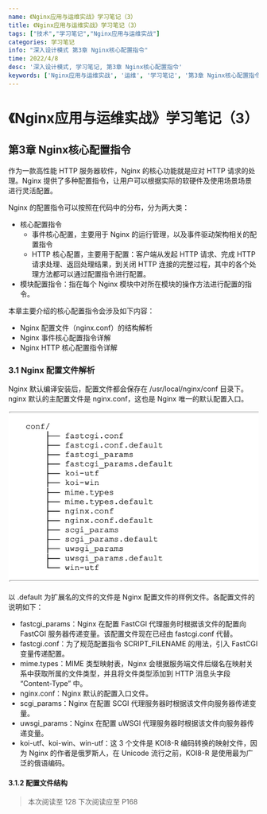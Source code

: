 ```yaml
---
name: 《Nginx应用与运维实战》学习笔记（3）
title: 《Nginx应用与运维实战》学习笔记（3）
tags: ["技术","学习笔记","Nginx应用与运维实战"]
categories: 学习笔记
info: "深入设计模式 第3章 Nginx核心配置指令"
time: 2022/4/8
desc: '深入设计模式, 学习笔记, 第3章 Nginx核心配置指令'
keywords: ['Nginx应用与运维实战', '运维', '学习笔记', '第3章 Nginx核心配置指令']
---
```


# 《Nginx应用与运维实战》学习笔记（3）

## 第3章 Nginx核心配置指令

作为一款高性能 HTTP 服务器软件，Nginx 的核心功能就是应对 HTTP 请求的处理。Nginx 提供了多种配置指令，让用户可以根据实际的软硬件及使用场景场景进行灵活配置。

Nginx 的配置指令可以按照在代码中的分布，分为两大类：

- 核心配置指令
  - 事件核心配置，主要用于 Nginx 的运行管理，以及事件驱动架构相关的配置指令
  - HTTP 核心配置，主要用于配置：客户端从发起 HTTP 请求、完成 HTTP 请求处理、返回处理结果，到关闭 HTTP 连接的完整过程，其中的各个处理方法都可以通过配置指令进行配置。
- 模块配置指令：指在每个 Nginx 模块中对所在模块的操作方法进行配置的指令。

本章主要介绍的核心配置指令会涉及如下内容：

- Nginx 配置文件（nginx.conf）的结构解析
- Nginx 事件核心配置指令详解
- Nginx HTTP 核心配置指令详解

### 3.1 Nginx 配置文件解析

Nginx 默认编译安装后，配置文件都会保存在 /usr/local/nginx/conf 目录下。nginx 默认的主配置文件是 nginx.conf，这也是 Nginx 唯一的默认配置入口。

![2-18.png](./images/2-18.png)

以 .default 为扩展名的文件的文件是 Nginx 配置文件的样例文件。各配置文件的说明如下：

- fastcgi_params：Nginx 在配置 FastCGI 代理服务时根据该文件的配置向 FastCGI 服务器传递变量。该配置文件现在已经由 fastcgi.conf 代替。
- fastcgi.conf：为了规范配置指令 SCRIPT_FILENAME 的用法，引入 FastCGI 变量传递配置。
- mime.types：MIME 类型映射表，Nginx 会根据服务端文件后缀名在映射关系中获取所属的文件类型，并且将文件类型添加到 HTTP 消息头字段 “Content-Type” 中。
- nginx.conf：Nginx 默认的配置入口文件。
- scgi_params：Nginx 在配置 SCGI 代理服务器时根据该文件向服务器传递变量。
- uwsgi_params：Nginx 在配置 uWSGI 代理服务器时根据该文件向服务器传递变量。
- koi-utf、koi-win、win-utf：这 3 个文件是 KOI8-R 编码转换的映射文件，因为 Nginx 的作者是俄罗斯人，在 Unicode 流行之前，KOI8-R 是使用最为广泛的俄语编码。

#### 3.1.2 配置文件结构











> 本次阅读至 128 下次阅读应至 P168
